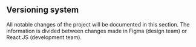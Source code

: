 <article>
  <h2>Versioning system</h2>
  <p>
    All notable changes of the project will be documented in this section. The information is divided between changes made in Figma (design team) or React JS (development team).
  </p>
</article> 
<Updates />

<CustomTable dataSource='[ { "key": "1", "icon": "storybook-figmalogo", "name": "Header Banner - 29/09/2022", "version": [ "V 1.0.0" ], "description": "<p>Change Log<br />New<br />Change<br />Fix</p>" }, { "key": "2", "icon": "storybook-reactlogo", "name": "Button Loading - 1/09/2021", "version": [ "V 3.1.12" ], "link": { "title": "Change history", "href": "https: //google.com?q=ant+design+button" } }, { "key": "3", "icon": "storybook-reactlogo", "name": "Scroll Panel - 9/08/2020", "version": [ "V 2.0.1" ], "link": { "title": "Change history", "href": "https: //google.com?q=ant+design+scroll" } } ]' columns='[ { "title": "Icon", "dataIndex": "icon", "key": "icon", "type": "icon" }, { "title": "Name", "dataIndex": "name", "key": "name" }, { "title": "Version", "dataIndex": "version", "key": "version", "type": "tags" } ]' />
